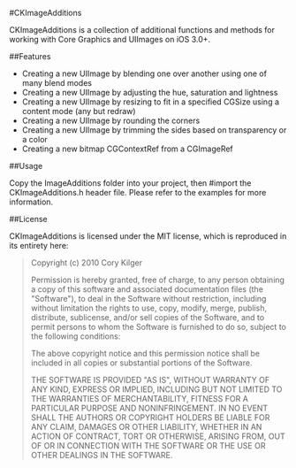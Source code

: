 #CKImageAdditions

CKImageAdditions is a collection of additional functions and methods for working with Core Graphics and UIImages on iOS 3.0+.

##Features

* Creating a new UIImage by blending one over another using one of many blend modes
* Creating a new UIImage by adjusting the hue, saturation and lightness
* Creating a new UIImage by resizing to fit in a specified CGSize using a content mode (any but redraw)
* Creating a new UIImage by rounding the corners
* Creating a new UIImage by trimming the sides based on transparency or a color
* Creating a new bitmap CGContextRef from a CGImageRef

##Usage

Copy the ImageAdditions folder into your project, then #import the CKImageAdditions.h header file.  Please refer to the examples for more information.

##License

CKImageAdditions is licensed under the MIT license, which is reproduced in its entirety here:

>Copyright (c) 2010 Cory Kilger
>
>Permission is hereby granted, free of charge, to any person obtaining a copy
>of this software and associated documentation files (the "Software"), to deal
>in the Software without restriction, including without limitation the rights
>to use, copy, modify, merge, publish, distribute, sublicense, and/or sell
>copies of the Software, and to permit persons to whom the Software is
>furnished to do so, subject to the following conditions:
>
>The above copyright notice and this permission notice shall be included in
>all copies or substantial portions of the Software.
>
>THE SOFTWARE IS PROVIDED "AS IS", WITHOUT WARRANTY OF ANY KIND, EXPRESS OR
>IMPLIED, INCLUDING BUT NOT LIMITED TO THE WARRANTIES OF MERCHANTABILITY,
>FITNESS FOR A PARTICULAR PURPOSE AND NONINFRINGEMENT. IN NO EVENT SHALL THE
>AUTHORS OR COPYRIGHT HOLDERS BE LIABLE FOR ANY CLAIM, DAMAGES OR OTHER
>LIABILITY, WHETHER IN AN ACTION OF CONTRACT, TORT OR OTHERWISE, ARISING FROM,
>OUT OF OR IN CONNECTION WITH THE SOFTWARE OR THE USE OR OTHER DEALINGS IN
>THE SOFTWARE.
